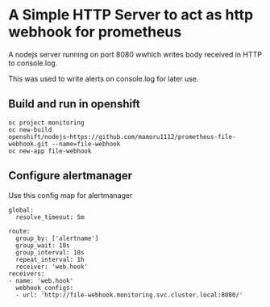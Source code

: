 # A Simple HTTP Server to act as  http webhook for prometheus

A nodejs server running on port 8080 wwhich writes body received in HTTP to console.log.

This was used to write alerts on console.log for later use.

## Build and run in openshift

```
oc project monitoring
oc new-build  openshift/nodejs~https://github.com/mamoru1112/prometheus-file-webhook.git --name=file-webhook
oc new-app file-webhook
```

## Configure alertmanager 

Use this config map for alertmanager 


```
global:
  resolve_timeout: 5m

route:
  group_by: ['alertname']
  group_wait: 10s
  group_interval: 10s
  repeat_interval: 1h
  receiver: 'web.hook'
receivers:
- name: 'web.hook'
  webhook_configs:
  - url: 'http://file-webhook.monitoring.svc.cluster.local:8080/'
  
```

  
